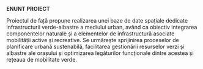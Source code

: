 **ENUNT PROIECT**

Proiectul de față propune realizarea unei baze de date spațiale dedicate infrastructurii verde-albastre a mediului urban, având ca obiectiv integrarea componentelor naturale și a elementelor de infrastructură asociate mobilității active și recreative. Se urmărește sprijinirea proceselor de planificare urbană sustenabilă, facilitarea gestionării resurselor verzi și albastre ale orașului și optimizarea legăturilor funcționale dintre acestea și rețeaua de mobilitate verde.
